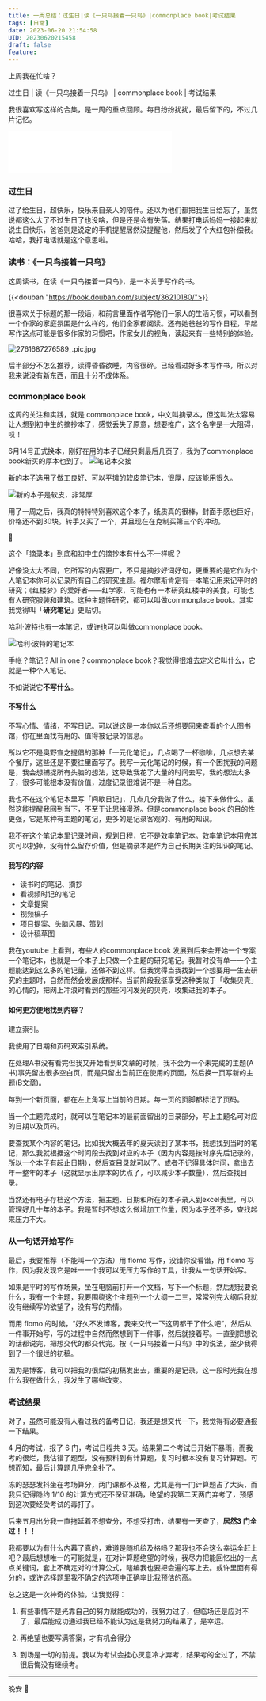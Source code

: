 ```yaml
---
title: 一周总结：过生日|读《一只鸟接着一只鸟》|commonplace book|考试结果
tags: [日常]
date: 2023-06-20 21:54:58
UID: 20230620215458
draft: false
feature: 
---
```


上周我在忙啥？

过生日 | 读《一只鸟接着一只鸟》 | commonplace book | 考试结果

我很喜欢写这样的合集，是一周的重点回顾。每日纷纷扰扰，最后留下的，不过几片记忆。

<!--more-->

<iframe frameborder="no" border="0" marginwidth="0" marginheight="0" width=330 height=86 src="//music.163.com/outchain/player?type=2&id=1922652961&auto=1&height=66"></iframe>


### 过生日

过了给生日，超快乐，快乐来自亲人的陪伴。还以为他们都把我生日给忘了，虽然说都这么大了不过生日了也没啥，但是还是会有失落。结果打电话妈妈一接起来就说生日快乐，爸爸则是说定的手机提醒居然没提醒他，然后发了个大红包补偿我。哈哈，我打电话就是这个意思啦。

### 读书：《一只鸟接着一只鸟》

这周读书，在读《一只鸟接着一只鸟》，是一本关于写作的书。

{{<douban "https://book.douban.com/subject/36210180/">}}

很喜欢关于标题的那一段话，和前言里面作者写他们一家人的生活习惯，可以看到一个作家的家庭氛围是什么样的，他们全家都阅读。还有她爸爸的写作日程，早起写作这点可能是很多作家的习惯吧，作家女儿的视角，读起来有一些特别的体验。

![2761687276589_.pic.jpg](https://s2.loli.net/2023/06/20/3YfCDnqEdx8GsvP.jpg)


后半部分不怎么推荐，读得昏昏欲睡，内容很碎。已经看过好多本写作书，所以对我来说没有新东西，而且十分不成体系。

### commonplace book
这周的关注和实践，就是 commonplace book，中文叫摘录本，但这叫法太容易让人想到初中生的摘抄本了，感觉丢失了原意，想要推广，这个名字是一大阻碍，哎！

6月14号正式换本，刚好在用的本子已经只剩最后几页了，我为了commonplace book新买的厚本也到了。
![笔记本交接](https://s2.loli.net/2023/06/20/OSsaE3WJckMZzbG.jpg)

新的本子选用了做工良好、可以平摊的软皮笔记本，很厚，应该能用很久。

![新的本子是软皮，非常厚](https://s2.loli.net/2023/06/20/4lZtx9oQYHyni5U.jpg)

用了一周之后，我真的特特特别喜欢这个本子，纸质真的很棒，封面手感也巨好，价格还不到30块。转手又买了一个，并且现在在克制买第三个的冲动。

🌲

这个「摘录本」到底和初中生的摘抄本有什么不一样呢？

好像没太大不同，它所写的内容更广，不只是摘抄好词好句，更重要的是它作为个人笔记本你可以记录所有自己的研究主题。福尔摩斯肯定有一本笔记用来记平时的研究；《红楼梦》的爱好者——红学家，可能也有一本研究红楼中的美食，可能也有人研究服装和建筑。这种主题性研究，都可以叫做commonplace book。其实我觉得叫「**研究笔记**」更贴切。

哈利·波特也有一本笔记，或许也可以叫做commonplace book。

![哈利·波特的笔记本](https://s2.loli.net/2023/06/20/5RAxtEm3gsJpeO9.png)

手帐？笔记？All in one？commonplace book？我觉得很难去定义它叫什么，它就是一种个人笔记。

不如说说它**不写什么**。

#### 不写什么
不写心情、情绪，不写日记。可以说这是一本你以后还想要回来查看的个人图书馆，你在里面找有用的、值得被记录的信息。

所以它不是奥野宣之提倡的那种「一元化笔记」，几点喝了一杯咖啡，几点想去某个餐厅，这些还是不要往里面写了。我写一元化笔记的时候，有一个困扰我的问题是，我会想捕捉所有头脑的想法，这导致我花了大量的时间去写，我的想法太多了，很多可能根本没有价值，过度记录很难说不是一种自恋。

我也不在这个笔记本里写「间歇日记」，几点几分我做了什么，接下来做什么。虽然这能提醒我回到当下，不至于让思绪漫游。但是commonplace book 的目的性更强，它是某种有主题的笔记，更多的是记录客观的、有用的知识。

我不在这个笔记本里记录时间，规划日程，它不是效率笔记本。效率笔记本用完其实可以扔掉，没有什么留存价值，但是摘录本是作为自己长期关注的知识的笔记。

#### 我写的内容
- 读书时的笔记、摘抄
- 看视频时记的笔记
- 文章提案
- 视频稿子
- 项目提案、头脑风暴、策划
- 设计稿草图

我在youtube 上看到，有些人的commonplace book 发展到后来会开始一个专案一个笔记本，也就是一个本子上只做一个主题的研究笔记。我暂时没有单一一个主题能达到这么多的笔记量，还做不到这样。但我觉得当我找到一个想要用一生去研究的主题时，自然而然会发展成那样。当前阶段我挺享受这种类似于「收集贝壳」的心情的，把网上冲浪时看到的那些闪闪发光的贝壳，收集进我的本子。

#### 如何更方便地找到内容？
建立索引。

我使用了日期和页码双索引系统。

在处理A书没有看完但我又开始看到B文章的时候，我不会为一个未完成的主题(A书)事先留出很多空白页，而是只留出当前正在使用的页面，然后换一页写新的主题(B文章)。

每到一个新页面，都在左上角写上当前的日期。每一页的页脚都标记了页码。

当一个主题完成时，就可以在笔记本的最前面留出的目录部分，写上主题名可对应的日期以及页码。

要查找某个内容的笔记，比如我大概去年的夏天读到了某本书，我想找到当时的笔记，那么我就根据这个时间段去找到对应的本子（因为内容是按时序先后记录的，所以一个本子有起止日期），然后查目录就可以了。或者不记得具体时间，拿出去年一整年的本子（这就显示出厚本的优点了，可以减少本子数量），然后查找目录。

当然还有电子存档这个方法，把主题、日期和所在的本子录入到excel表里，可以管理好几十年的本子。我是暂时不想这么做增加工作量，因为本子还不多，查找起来压力不大。

### 从一句话开始写作

最后，我要推荐（不能叫一个方法）用 flomo 写作，没错你没看错，用 flomo 写作，因为我发现它是唯一一个我可以无压力写作的工具，让我从一句话开始写。

如果是平时的写作场景，坐在电脑前打开一个文档，写下一个标题，然后想我要说什么，我有一个主题，我要围绕这个主题列一个大纲一二三，常常列完大纲后我就没有继续写的欲望了，没有写的热情。

而用 flomo 的时候，“好久不发博客，我来交代一下这周都干了什么吧”，然后从一件事开始写，写的过程中自然而然想到下一件事，然后就接着写。一直到把想说的话都说完，把想交代的都交代完。按《一只鸟接着一只鸟》中的说法，至少我得到了一个很烂的初稿。

因为是博客，我可以把我的很烂的初稿发出去，重要的是记录，这一段时光我在想什么我在做什么，我发生了哪些改变。

### 考试结果

对了，虽然可能没有人看过我的备考日记，我还是想交代一下，我觉得有必要通报一下结果。

4 月的考试，报了 6 门，考试日程共 3 天。结果第二个考试日开始下暴雨，而我考的很烂，我估错了题型，没有预料到有计算题，复习时根本没有复习计算题。可想而知，最后计算题几乎完全扑了。

冻的瑟瑟发抖坐在考场算分，两门课都不及格，尤其是有一门计算题占了大头，而我只记得隐约 1/10 的计算方式还不保证准确，绝望的我第二天两门弃考了，预感到这次要经受考试的毒打了。

后来五月出分我一直拖延着不想查分，不想受打击，结果有一天查了，**居然3 门全过！！！**

我都要以为有什么内幕了真的，难道是随机给及格吗？那我也不会这么幸运全赶上吧？最后想想唯一的可能就是，在对计算题绝望的时候，我尽力把能回忆出的一点点关键词，套上不确定对的计算公式，瞎编我也要把会遍的写上去。或许里面有得分的，或许选择题里我不确定的选项中正确率比我预估的高。

总之这是一次神奇的体验，让我觉得：

1. 有些事情不是光靠自己的努力就能成功的，我努力过了，但临场还是应对不了，最后能成功通过我已经不能认为这是我努力的结果了，是幸运。
    
2. 再绝望也要写满答案，才有机会得分
    
3. 到场是一切的前提。我以为考试会挂心灰意冷才弃考，结果考的全过了，不禁很后悔没有继续考。
---



晚安 🌛